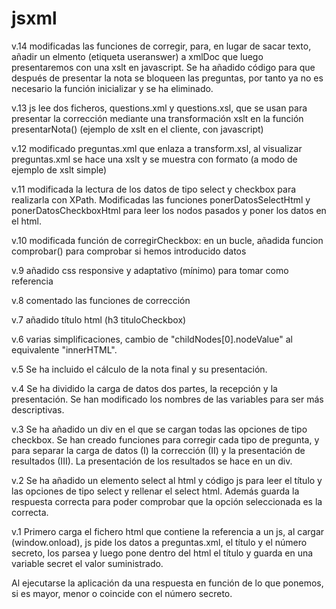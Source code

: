 # jsxml

v.14 modificadas las funciones de corregir, para, en lugar de sacar texto, añadir un elmento (etiqueta useranswer) a xmlDoc que luego presentaremos con una xslt en javascript. Se ha añadido código para que después de presentar la nota se bloqueen las preguntas, por tanto ya no es necesario la función inicializar y se ha eliminado.

v.13 js lee dos ficheros, questions.xml y questions.xsl, que se usan para presentar la corrección mediante una transformación xslt en la función presentarNota() (ejemplo de xslt en el cliente, con javascript)

v.12 modificado preguntas.xml que enlaza a transform.xsl, al visualizar preguntas.xml se hace una xslt y se muestra con formato (a modo de ejemplo de xslt simple)

v.11 modificada la lectura de los datos de tipo select y checkbox para realizarla con XPath. Modificadas las funciones ponerDatosSelectHtml y ponerDatosCheckboxHtml para leer los nodos pasados y poner los datos en el html.

v.10 modificada función de corregirCheckbox: en un bucle, añadida funcion comprobar() para comprobar si hemos introducido datos

v.9 añadido css responsive y adaptativo (mínimo) para tomar como referencia

v.8 comentado las funciones de corrección

v.7 añadido título html (h3 tituloCheckbox)

v.6 varias simplificaciones, cambio de "childNodes[0].nodeValue" al equivalente "innerHTML".

v.5 Se ha incluido el cálculo de la nota final y su presentación.

v.4 Se ha dividido la carga de datos dos partes, la recepción y la presentación. Se han modificado los nombres de las variables para ser más descriptivas.

v.3 Se ha añadido un div en el que se cargan todas las opciones de tipo checkbox. Se han creado funciones para corregir cada tipo de pregunta, y para separar la carga de datos (I) la corrección (II) y la presentación de resultados (III). La presentación de los resultados se hace en un div.

v.2 Se ha añadido un elemento select al html y código js para leer el título y las opciones de tipo select y rellenar el select html. Además guarda la respuesta correcta para poder comprobar que la opción seleccionada es la correcta.

v.1 Primero carga el fichero html que contiene la referencia a un js, al cargar (window.onload), js pide los datos a preguntas.xml, el título y el número secreto, los parsea y luego pone dentro del html el título y guarda en una variable secret el valor suministrado.

Al ejecutarse la aplicación da una respuesta en función de lo que ponemos, si es mayor, menor o coincide con el número secreto.
